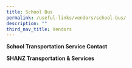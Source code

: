 ```yaml
---
title: School Bus
permalink: /useful-links/vendors/school-bus/
description: ""
third_nav_title: Vendors
---
```

**School Transportation Service Contact**

**SHANZ Transportation & Services** 

